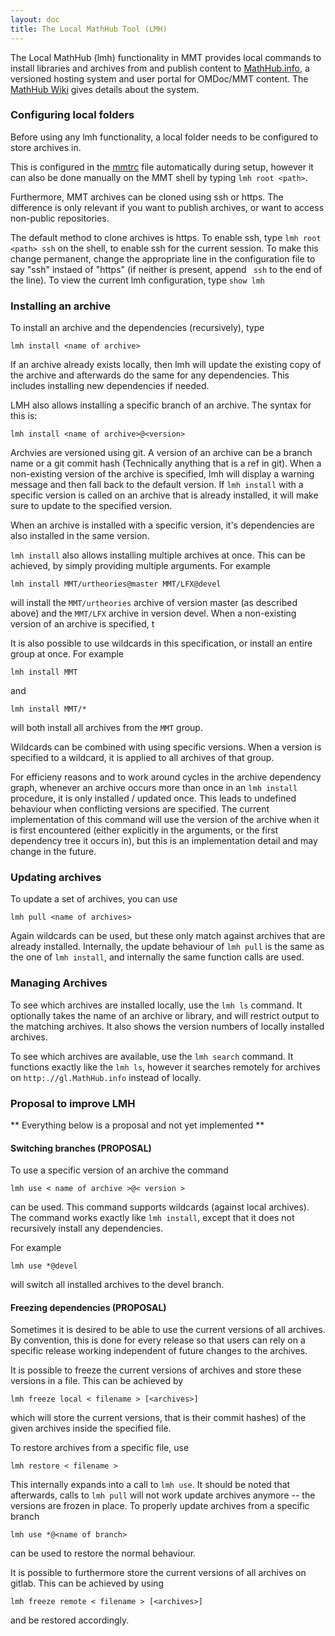 ```yaml
---
layout: doc
title: The Local MathHub Tool (LMH)
---
```


The Local MathHub (lmh) functionality in MMT provides local commands to install libraries
and archives
from and publish content to [MathHub.info](https://mathhub.info), a versioned hosting system and user
portal for OMDoc/MMT content. The
[MathHub Wiki](https://github.com/MathHubInfo/Documentation/wiki) gives details about the
system. 

### Configuring local folders
Before using any lmh functionality, a local folder needs to be configured to store archives in.

This is configured in the [mmtrc](/doc/setup/running) file automatically during setup,
however it can also be done manually on the MMT shell by typing `lmh root <path>`.

Furthermore, MMT archives can be cloned using ssh or https.
The difference is only relevant if you want to publish archives, or want to access non-public repositories.

The default method to clone archives is https. 
To enable ssh, type `lmh root <path> ssh` on the shell, to enable ssh for the current session. 
To make this change permanent, change the appropriate line in the configuration file to say "ssh" instaed of "https" (if neither is present, append ` ssh` to the end of the line). 
To view the current lmh configuration, type `show lmh`

### Installing an archive

To install an archive and the dependencies (recursively), type

    lmh install <name of archive>

If an archive already exists locally, then lmh will update the existing copy of the archive and afterwards do the same for any dependencies. 
This includes installing new dependencies if needed. 

LMH also allows installing a specific branch of an archive. The syntax for this is:

    lmh install <name of archive>@<version>

Archvies are versioned using git. 
A version of an archive can be a branch name or a git commit hash (Technically anything that is a ref in git).
When a non-existing version of the archive is specified, lmh will display a warning message and then fall back to the default version. 
If `lmh install` with a specific version is called on an archive that is already installed, it will make sure to update to the specified version. 

When an archive is installed with a specific version, it's dependencies are also installed in the same version. 

`lmh install` also allows installing multiple archives at once. 
This can be achieved, by simply providing multiple arguments. 
For example

    lmh install MMT/urtheories@master MMT/LFX@devel

will install the `MMT/urtheories` archive of version master (as described above) and the `MMT/LFX` archive in version devel. 
When a non-existing version of an archive is specified, t

It is also possible to use wildcards in this specification, or install an entire group at once. 
For example

    lmh install MMT

and

    lmh install MMT/*

will both install all archives from the `MMT` group. 

Wildcards can be combined with using specific versions. 
When a version is specified to a wildcard, it is applied to all archives of that group. 

For efficieny reasons and to work around cycles in the archive dependency graph, whenever an archive occurs more than once in an `lmh install` procedure, it is only installed / updated once. 
This leads to undefined behaviour when conflicting versions are specified. 
The current implementation of this command will use the version of the archive when it is first encountered (either explicitly in the arguments, or the first dependency tree it occurs in), but this is an implementation detail and may change in the future. 

### Updating archives

To update a set of archives, you can use

    lmh pull <name of archives>

Again wildcards can be used, but these only match against archives that are already installed. 
Internally, the update behaviour of `lmh pull` is the same as the one of `lmh install`, and internally the same function calls are used. 

### Managing Archives

To see which archives are installed locally, use the `lmh ls` command.
It optionally takes the name of an archive or library, and will restrict output to the matching archives.
It also shows the version numbers of locally installed archives.

To see which archives are available, use the `lmh search` command.
It functions exactly like the `lmh ls`, however it searches remotely for archives on
`http:.//gl.MathHub.info` instead of locally.

### Proposal to improve LMH

** Everything below is a proposal and not yet implemented **

#### Switching branches (PROPOSAL)

To use a specific version of an archive the command

    lmh use < name of archive >@< version >

can be used. 
This command supports wildcards (against local archives). 
The command works exactly like `lmh install`, except that it does not recursively install any dependencies. 

For example

    lmh use *@devel

will switch all installed archives to the devel branch. 

#### Freezing dependencies (PROPOSAL)

Sometimes it is desired to be able to use the current versions of all archives. 
By convention, this is done for every release so that users can rely on a specific release working independent of future changes to the archives. 

It is possible to freeze the current versions of archives and store these versions in a file. 
This can be achieved by

    lmh freeze local < filename > [<archives>]

which will store the current versions, that is their commit hashes) of the given archives inside the specified file. 

To restore archives from a specific file, use

    lmh restore < filename >

This internally expands into a call to `lmh use`. 
It should be noted that afterwards, calls to `lmh pull` will not work update archives anymore -- the versions are frozen in place. 
To properly update archives from a specific branch

    lmh use *@<name of branch>

can be used to restore the normal behaviour. 

It is possible to furthermore store the current versions of all archives on gitlab. 
This can be achieved by using

    lmh freeze remote < filename > [<archives>]

and be restored accordingly. 
